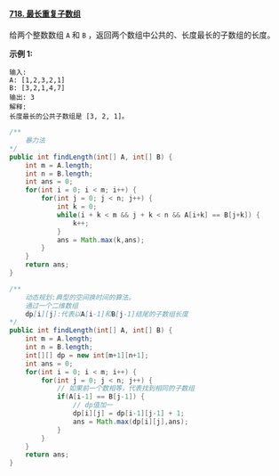 #### [718. 最长重复子数组](https://leetcode-cn.com/problems/maximum-length-of-repeated-subarray/)

给两个整数数组 `A` 和 `B` ，返回两个数组中公共的、长度最长的子数组的长度。

**示例 1:**

```
输入:
A: [1,2,3,2,1]
B: [3,2,1,4,7]
输出: 3
解释: 
长度最长的公共子数组是 [3, 2, 1]。
```



```java
/**
	暴力法
*/
public int findLength(int[] A, int[] B) {
    int m = A.length;
    int n = B.length;
    int ans = 0;
    for(int i = 0; i < m; i++) {
        for(int j = 0; j < n; j++) {
            int k = 0;
            while(i + k < m && j + k < n && A[i+k] == B[j+k]) {
                k++;
            }
            ans = Math.max(k,ans);
        }
    }
    return ans;
}
```

```java
/**
	动态规划:典型的空间换时间的算法。
	通过一个二维数组
	dp[i][j]:代表以A[i-1]和B[j-1]结尾的子数组长度
*/
public int findLength(int[] A, int[] B) {
    int m = A.length;
    int n = B.length;
    int[][] dp = new int[m+1][n+1];
    int ans = 0;
    for(int i = 0; i < m; i++) {
        for(int j = 0; j < n; j++) {
            // 如果前一个数相等，代表找到相同的子数组
            if(A[i-1] == B[j-1]) {
                // dp值加一
                dp[i][j] = dp[i-1][j-1] + 1;
                ans = Math.max(dp[i][j],ans);
            }
        }
    }
    return ans;
}
```

